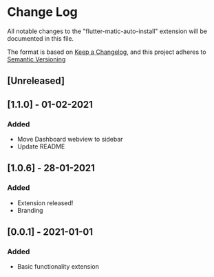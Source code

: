# Change Log

All notable changes to the "flutter-matic-auto-install" extension will be documented in this file.

The format is based on [Keep a Changelog](http://keepachangelog.com/), and this project adheres to [Semantic Versioning](https://semver.org/spec/v2.0.0.html) 

## [Unreleased]

## [1.1.0] - 01-02-2021

### Added
- Move Dashboard webview to sidebar
- Update README

## [1.0.6] - 28-01-2021

### Added 
- Extension released!
- Branding

## [0.0.1] - 2021-01-01

### Added 
- Basic functionality extension


